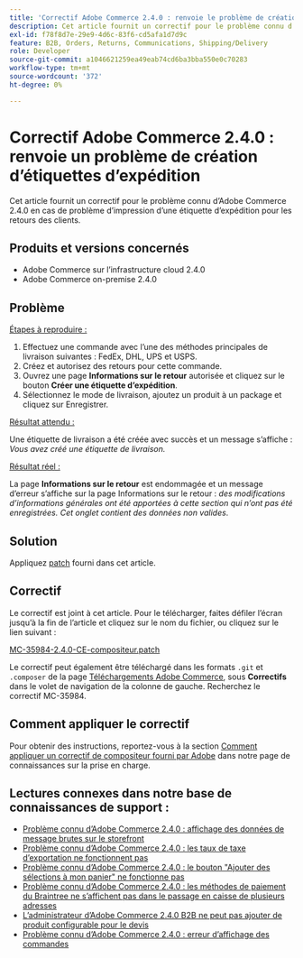 ```yaml
---
title: 'Correctif Adobe Commerce 2.4.0 : renvoie le problème de création des libellés d’expédition'
description: Cet article fournit un correctif pour le problème connu d’Adobe Commerce 2.4.0 en cas de problème d’impression d’une étiquette d’expédition pour les retours des clients.
exl-id: f78f8d7e-29e9-4d6c-83f6-cd5afa1d7d9c
feature: B2B, Orders, Returns, Communications, Shipping/Delivery
role: Developer
source-git-commit: a1046621259ea49eab74cd6ba3bba550e0c70283
workflow-type: tm+mt
source-wordcount: '372'
ht-degree: 0%

---
```


# Correctif Adobe Commerce 2.4.0 : renvoie un problème de création d’étiquettes d’expédition

Cet article fournit un correctif pour le problème connu d’Adobe Commerce 2.4.0 en cas de problème d’impression d’une étiquette d’expédition pour les retours des clients.

## Produits et versions concernés

* Adobe Commerce sur l’infrastructure cloud 2.4.0
* Adobe Commerce on-premise 2.4.0

## Problème

<u>Étapes à reproduire :</u>

1. Effectuez une commande avec l’une des méthodes principales de livraison suivantes : FedEx, DHL, UPS et USPS.
1. Créez et autorisez des retours pour cette commande.
1. Ouvrez une page **Informations sur le retour** autorisée et cliquez sur le bouton **Créer une étiquette d’expédition**.
1. Sélectionnez le mode de livraison, ajoutez un produit à un package et cliquez sur Enregistrer.

<u>Résultat attendu :</u>

Une étiquette de livraison a été créée avec succès et un message s’affiche : *Vous avez créé une étiquette de livraison.*

<u>Résultat réel :</u>

La page **Informations sur le retour** est endommagée et un message d’erreur s’affiche sur la page Informations sur le retour : *des modifications d’informations générales ont été apportées à cette section qui n’ont pas été enregistrées. Cet onglet contient des données non valides*.

## Solution

Appliquez [patch](assets/MC-35984-2.4.0-CE-composer.patch.zip) fourni dans cet article.

## Correctif

Le correctif est joint à cet article. Pour le télécharger, faites défiler l’écran jusqu’à la fin de l’article et cliquez sur le nom du fichier, ou cliquez sur le lien suivant :

[MC-35984-2.4.0-CE-compositeur.patch](assets/MC-35984-2.4.0-CE-composer.patch.zip)

Le correctif peut également être téléchargé dans les formats `.git` et `.composer` de la page [Téléchargements Adobe Commerce](https://magento.com/tech-resources/download), sous **Correctifs** dans le volet de navigation de la colonne de gauche. Recherchez le correctif MC-35984.

## Comment appliquer le correctif

Pour obtenir des instructions, reportez-vous à la section [Comment appliquer un correctif de compositeur fourni par Adobe](/help/how-to/general/how-to-apply-a-composer-patch-provided-by-magento.md) dans notre page de connaissances sur la prise en charge.

## Lectures connexes dans notre base de connaissances de support :

* [Problème connu d’Adobe Commerce 2.4.0 : affichage des données de message brutes sur le storefront](/help/troubleshooting/storefront/magento-2-4-0-issue-storefront-raw-message-data-display.md)
* [Problème connu d’Adobe Commerce 2.4.0 : les taux de taxe d’exportation ne fonctionnent pas](/help/troubleshooting/miscellaneous/magento-2-4-0-known-issue-export-tax-rates-does-not-work.md)
* [Problème connu d’Adobe Commerce 2.4.0 : le bouton &quot;Ajouter des sélections à mon panier&quot; ne fonctionne pas](/help/troubleshooting/miscellaneous/magento-2-4-0-add-selections-to-my-cart-does-not-work.md)
* [Problème connu d’Adobe Commerce 2.4.0 : les méthodes de paiement du Braintree ne s’affichent pas dans le passage en caisse de plusieurs adresses](/help/troubleshooting/payments/magento-2-4-0-braintree-not-in-multiple-addresses-checkout.md)
* [L’administrateur d’Adobe Commerce 2.4.0 B2B ne peut pas ajouter de produit configurable pour le devis](/help/troubleshooting/miscellaneous/magento-2-4-0-b2b-admin-can-t-add-configurable-product-to-quote.md)
* [Problème connu d’Adobe Commerce 2.4.0 : erreur d’affichage des commandes](/help/troubleshooting/storefront/magento-2-4-0-known-issue-orders-display-error.md)
